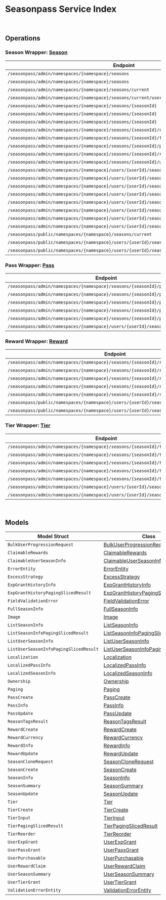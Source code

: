 # Seasonpass Service Index

&nbsp;

## Operations

### Season Wrapper:  [Season](../../services-api/pkg/service/seasonpass/season.go)
| Endpoint | Method | ID | Class | Wrapper | Example |
|---|---|---|---|---|---|
| `/seasonpass/admin/namespaces/{namespace}/seasons` | GET | QuerySeasonsShort | [QuerySeasonsShort](../../seasonpass-sdk/pkg/seasonpassclient/season/season_client.go) | [QuerySeasonsShort](../../services-api/pkg/service/seasonpass/season.go) | [QuerySeasonsShort](../../samples/cli/cmd/seasonpass/season/querySeasons.go) |
| `/seasonpass/admin/namespaces/{namespace}/seasons` | POST | CreateSeasonShort | [CreateSeasonShort](../../seasonpass-sdk/pkg/seasonpassclient/season/season_client.go) | [CreateSeasonShort](../../services-api/pkg/service/seasonpass/season.go) | [CreateSeasonShort](../../samples/cli/cmd/seasonpass/season/createSeason.go) |
| `/seasonpass/admin/namespaces/{namespace}/seasons/current` | GET | GetCurrentSeasonShort | [GetCurrentSeasonShort](../../seasonpass-sdk/pkg/seasonpassclient/season/season_client.go) | [GetCurrentSeasonShort](../../services-api/pkg/service/seasonpass/season.go) | [GetCurrentSeasonShort](../../samples/cli/cmd/seasonpass/season/getCurrentSeason.go) |
| `/seasonpass/admin/namespaces/{namespace}/seasons/current/users/bulk/progression` | POST | BulkGetUserSeasonProgressionShort | [BulkGetUserSeasonProgressionShort](../../seasonpass-sdk/pkg/seasonpassclient/season/season_client.go) | [BulkGetUserSeasonProgressionShort](../../services-api/pkg/service/seasonpass/season.go) | [BulkGetUserSeasonProgressionShort](../../samples/cli/cmd/seasonpass/season/bulkGetUserSeasonProgression.go) |
| `/seasonpass/admin/namespaces/{namespace}/seasons/{seasonId}` | GET | GetSeasonShort | [GetSeasonShort](../../seasonpass-sdk/pkg/seasonpassclient/season/season_client.go) | [GetSeasonShort](../../services-api/pkg/service/seasonpass/season.go) | [GetSeasonShort](../../samples/cli/cmd/seasonpass/season/getSeason.go) |
| `/seasonpass/admin/namespaces/{namespace}/seasons/{seasonId}` | DELETE | DeleteSeasonShort | [DeleteSeasonShort](../../seasonpass-sdk/pkg/seasonpassclient/season/season_client.go) | [DeleteSeasonShort](../../services-api/pkg/service/seasonpass/season.go) | [DeleteSeasonShort](../../samples/cli/cmd/seasonpass/season/deleteSeason.go) |
| `/seasonpass/admin/namespaces/{namespace}/seasons/{seasonId}` | PATCH | UpdateSeasonShort | [UpdateSeasonShort](../../seasonpass-sdk/pkg/seasonpassclient/season/season_client.go) | [UpdateSeasonShort](../../services-api/pkg/service/seasonpass/season.go) | [UpdateSeasonShort](../../samples/cli/cmd/seasonpass/season/updateSeason.go) |
| `/seasonpass/admin/namespaces/{namespace}/seasons/{seasonId}/clone` | POST | CloneSeasonShort | [CloneSeasonShort](../../seasonpass-sdk/pkg/seasonpassclient/season/season_client.go) | [CloneSeasonShort](../../services-api/pkg/service/seasonpass/season.go) | [CloneSeasonShort](../../samples/cli/cmd/seasonpass/season/cloneSeason.go) |
| `/seasonpass/admin/namespaces/{namespace}/seasons/{seasonId}/full` | GET | GetFullSeasonShort | [GetFullSeasonShort](../../seasonpass-sdk/pkg/seasonpassclient/season/season_client.go) | [GetFullSeasonShort](../../services-api/pkg/service/seasonpass/season.go) | [GetFullSeasonShort](../../samples/cli/cmd/seasonpass/season/getFullSeason.go) |
| `/seasonpass/admin/namespaces/{namespace}/seasons/{seasonId}/publish` | PUT | PublishSeasonShort | [PublishSeasonShort](../../seasonpass-sdk/pkg/seasonpassclient/season/season_client.go) | [PublishSeasonShort](../../services-api/pkg/service/seasonpass/season.go) | [PublishSeasonShort](../../samples/cli/cmd/seasonpass/season/publishSeason.go) |
| `/seasonpass/admin/namespaces/{namespace}/seasons/{seasonId}/retire` | PUT | RetireSeasonShort | [RetireSeasonShort](../../seasonpass-sdk/pkg/seasonpassclient/season/season_client.go) | [RetireSeasonShort](../../services-api/pkg/service/seasonpass/season.go) | [RetireSeasonShort](../../samples/cli/cmd/seasonpass/season/retireSeason.go) |
| `/seasonpass/admin/namespaces/{namespace}/seasons/{seasonId}/unpublish` | PUT | UnpublishSeasonShort | [UnpublishSeasonShort](../../seasonpass-sdk/pkg/seasonpassclient/season/season_client.go) | [UnpublishSeasonShort](../../services-api/pkg/service/seasonpass/season.go) | [UnpublishSeasonShort](../../samples/cli/cmd/seasonpass/season/unpublishSeason.go) |
| `/seasonpass/admin/namespaces/{namespace}/users/{userId}/seasons` | GET | GetUserParticipatedSeasonsShort | [GetUserParticipatedSeasonsShort](../../seasonpass-sdk/pkg/seasonpassclient/season/season_client.go) | [GetUserParticipatedSeasonsShort](../../services-api/pkg/service/seasonpass/season.go) | [GetUserParticipatedSeasonsShort](../../samples/cli/cmd/seasonpass/season/getUserParticipatedSeasons.go) |
| `/seasonpass/admin/namespaces/{namespace}/users/{userId}/seasons/current/passes/ownership/any` | GET | ExistsAnyPassByPassCodesShort | [ExistsAnyPassByPassCodesShort](../../seasonpass-sdk/pkg/seasonpassclient/season/season_client.go) | [ExistsAnyPassByPassCodesShort](../../services-api/pkg/service/seasonpass/season.go) | [ExistsAnyPassByPassCodesShort](../../samples/cli/cmd/seasonpass/season/existsAnyPassByPassCodes.go) |
| `/seasonpass/admin/namespaces/{namespace}/users/{userId}/seasons/current/progression` | GET | GetCurrentUserSeasonProgressionShort | [GetCurrentUserSeasonProgressionShort](../../seasonpass-sdk/pkg/seasonpassclient/season/season_client.go) | [GetCurrentUserSeasonProgressionShort](../../services-api/pkg/service/seasonpass/season.go) | [GetCurrentUserSeasonProgressionShort](../../samples/cli/cmd/seasonpass/season/getCurrentUserSeasonProgression.go) |
| `/seasonpass/admin/namespaces/{namespace}/users/{userId}/seasons/current/purchasable` | POST | CheckSeasonPurchasableShort | [CheckSeasonPurchasableShort](../../seasonpass-sdk/pkg/seasonpassclient/season/season_client.go) | [CheckSeasonPurchasableShort](../../services-api/pkg/service/seasonpass/season.go) | [CheckSeasonPurchasableShort](../../samples/cli/cmd/seasonpass/season/checkSeasonPurchasable.go) |
| `/seasonpass/admin/namespaces/{namespace}/users/{userId}/seasons/current/reset` | DELETE | ResetUserSeasonShort | [ResetUserSeasonShort](../../seasonpass-sdk/pkg/seasonpassclient/season/season_client.go) | [ResetUserSeasonShort](../../services-api/pkg/service/seasonpass/season.go) | [ResetUserSeasonShort](../../samples/cli/cmd/seasonpass/season/resetUserSeason.go) |
| `/seasonpass/admin/namespaces/{namespace}/users/{userId}/seasons/exp/history` | GET | QueryUserExpGrantHistoryShort | [QueryUserExpGrantHistoryShort](../../seasonpass-sdk/pkg/seasonpassclient/season/season_client.go) | [QueryUserExpGrantHistoryShort](../../services-api/pkg/service/seasonpass/season.go) | [QueryUserExpGrantHistoryShort](../../samples/cli/cmd/seasonpass/season/queryUserExpGrantHistory.go) |
| `/seasonpass/admin/namespaces/{namespace}/users/{userId}/seasons/exp/history/tags` | GET | QueryUserExpGrantHistoryTagShort | [QueryUserExpGrantHistoryTagShort](../../seasonpass-sdk/pkg/seasonpassclient/season/season_client.go) | [QueryUserExpGrantHistoryTagShort](../../services-api/pkg/service/seasonpass/season.go) | [QueryUserExpGrantHistoryTagShort](../../samples/cli/cmd/seasonpass/season/queryUserExpGrantHistoryTag.go) |
| `/seasonpass/admin/namespaces/{namespace}/users/{userId}/seasons/{seasonId}/data` | GET | GetUserSeasonShort | [GetUserSeasonShort](../../seasonpass-sdk/pkg/seasonpassclient/season/season_client.go) | [GetUserSeasonShort](../../services-api/pkg/service/seasonpass/season.go) | [GetUserSeasonShort](../../samples/cli/cmd/seasonpass/season/getUserSeason.go) |
| `/seasonpass/public/namespaces/{namespace}/seasons/current` | GET | PublicGetCurrentSeasonShort | [PublicGetCurrentSeasonShort](../../seasonpass-sdk/pkg/seasonpassclient/season/season_client.go) | [PublicGetCurrentSeasonShort](../../services-api/pkg/service/seasonpass/season.go) | [PublicGetCurrentSeasonShort](../../samples/cli/cmd/seasonpass/season/publicGetCurrentSeason.go) |
| `/seasonpass/public/namespaces/{namespace}/users/{userId}/seasons/current/data` | GET | PublicGetCurrentUserSeasonShort | [PublicGetCurrentUserSeasonShort](../../seasonpass-sdk/pkg/seasonpassclient/season/season_client.go) | [PublicGetCurrentUserSeasonShort](../../services-api/pkg/service/seasonpass/season.go) | [PublicGetCurrentUserSeasonShort](../../samples/cli/cmd/seasonpass/season/publicGetCurrentUserSeason.go) |
| `/seasonpass/public/namespaces/{namespace}/users/{userId}/seasons/{seasonId}/data` | GET | PublicGetUserSeasonShort | [PublicGetUserSeasonShort](../../seasonpass-sdk/pkg/seasonpassclient/season/season_client.go) | [PublicGetUserSeasonShort](../../services-api/pkg/service/seasonpass/season.go) | [PublicGetUserSeasonShort](../../samples/cli/cmd/seasonpass/season/publicGetUserSeason.go) |

### Pass Wrapper:  [Pass](../../services-api/pkg/service/seasonpass/pass.go)
| Endpoint | Method | ID | Class | Wrapper | Example |
|---|---|---|---|---|---|
| `/seasonpass/admin/namespaces/{namespace}/seasons/{seasonId}/passes` | GET | QueryPassesShort | [QueryPassesShort](../../seasonpass-sdk/pkg/seasonpassclient/pass/pass_client.go) | [QueryPassesShort](../../services-api/pkg/service/seasonpass/pass.go) | [QueryPassesShort](../../samples/cli/cmd/seasonpass/pass/queryPasses.go) |
| `/seasonpass/admin/namespaces/{namespace}/seasons/{seasonId}/passes` | POST | CreatePassShort | [CreatePassShort](../../seasonpass-sdk/pkg/seasonpassclient/pass/pass_client.go) | [CreatePassShort](../../services-api/pkg/service/seasonpass/pass.go) | [CreatePassShort](../../samples/cli/cmd/seasonpass/pass/createPass.go) |
| `/seasonpass/admin/namespaces/{namespace}/seasons/{seasonId}/passes/{code}` | GET | GetPassShort | [GetPassShort](../../seasonpass-sdk/pkg/seasonpassclient/pass/pass_client.go) | [GetPassShort](../../services-api/pkg/service/seasonpass/pass.go) | [GetPassShort](../../samples/cli/cmd/seasonpass/pass/getPass.go) |
| `/seasonpass/admin/namespaces/{namespace}/seasons/{seasonId}/passes/{code}` | DELETE | DeletePassShort | [DeletePassShort](../../seasonpass-sdk/pkg/seasonpassclient/pass/pass_client.go) | [DeletePassShort](../../services-api/pkg/service/seasonpass/pass.go) | [DeletePassShort](../../samples/cli/cmd/seasonpass/pass/deletePass.go) |
| `/seasonpass/admin/namespaces/{namespace}/seasons/{seasonId}/passes/{code}` | PATCH | UpdatePassShort | [UpdatePassShort](../../seasonpass-sdk/pkg/seasonpassclient/pass/pass_client.go) | [UpdatePassShort](../../services-api/pkg/service/seasonpass/pass.go) | [UpdatePassShort](../../samples/cli/cmd/seasonpass/pass/updatePass.go) |
| `/seasonpass/admin/namespaces/{namespace}/users/{userId}/seasons/current/passes` | POST | GrantUserPassShort | [GrantUserPassShort](../../seasonpass-sdk/pkg/seasonpassclient/pass/pass_client.go) | [GrantUserPassShort](../../services-api/pkg/service/seasonpass/pass.go) | [GrantUserPassShort](../../samples/cli/cmd/seasonpass/pass/grantUserPass.go) |

### Reward Wrapper:  [Reward](../../services-api/pkg/service/seasonpass/reward.go)
| Endpoint | Method | ID | Class | Wrapper | Example |
|---|---|---|---|---|---|
| `/seasonpass/admin/namespaces/{namespace}/seasons/{seasonId}/rewards` | GET | QueryRewardsShort | [QueryRewardsShort](../../seasonpass-sdk/pkg/seasonpassclient/reward/reward_client.go) | [QueryRewardsShort](../../services-api/pkg/service/seasonpass/reward.go) | [QueryRewardsShort](../../samples/cli/cmd/seasonpass/reward/queryRewards.go) |
| `/seasonpass/admin/namespaces/{namespace}/seasons/{seasonId}/rewards` | POST | CreateRewardShort | [CreateRewardShort](../../seasonpass-sdk/pkg/seasonpassclient/reward/reward_client.go) | [CreateRewardShort](../../services-api/pkg/service/seasonpass/reward.go) | [CreateRewardShort](../../samples/cli/cmd/seasonpass/reward/createReward.go) |
| `/seasonpass/admin/namespaces/{namespace}/seasons/{seasonId}/rewards/{code}` | GET | GetRewardShort | [GetRewardShort](../../seasonpass-sdk/pkg/seasonpassclient/reward/reward_client.go) | [GetRewardShort](../../services-api/pkg/service/seasonpass/reward.go) | [GetRewardShort](../../samples/cli/cmd/seasonpass/reward/getReward.go) |
| `/seasonpass/admin/namespaces/{namespace}/seasons/{seasonId}/rewards/{code}` | DELETE | DeleteRewardShort | [DeleteRewardShort](../../seasonpass-sdk/pkg/seasonpassclient/reward/reward_client.go) | [DeleteRewardShort](../../services-api/pkg/service/seasonpass/reward.go) | [DeleteRewardShort](../../samples/cli/cmd/seasonpass/reward/deleteReward.go) |
| `/seasonpass/admin/namespaces/{namespace}/seasons/{seasonId}/rewards/{code}` | PATCH | UpdateRewardShort | [UpdateRewardShort](../../seasonpass-sdk/pkg/seasonpassclient/reward/reward_client.go) | [UpdateRewardShort](../../services-api/pkg/service/seasonpass/reward.go) | [UpdateRewardShort](../../samples/cli/cmd/seasonpass/reward/updateReward.go) |
| `/seasonpass/public/namespaces/{namespace}/users/{userId}/seasons/current/rewards` | POST | PublicClaimUserRewardShort | [PublicClaimUserRewardShort](../../seasonpass-sdk/pkg/seasonpassclient/reward/reward_client.go) | [PublicClaimUserRewardShort](../../services-api/pkg/service/seasonpass/reward.go) | [PublicClaimUserRewardShort](../../samples/cli/cmd/seasonpass/reward/publicClaimUserReward.go) |
| `/seasonpass/public/namespaces/{namespace}/users/{userId}/seasons/current/rewards/bulk` | POST | PublicBulkClaimUserRewardsShort | [PublicBulkClaimUserRewardsShort](../../seasonpass-sdk/pkg/seasonpassclient/reward/reward_client.go) | [PublicBulkClaimUserRewardsShort](../../services-api/pkg/service/seasonpass/reward.go) | [PublicBulkClaimUserRewardsShort](../../samples/cli/cmd/seasonpass/reward/publicBulkClaimUserRewards.go) |

### Tier Wrapper:  [Tier](../../services-api/pkg/service/seasonpass/tier.go)
| Endpoint | Method | ID | Class | Wrapper | Example |
|---|---|---|---|---|---|
| `/seasonpass/admin/namespaces/{namespace}/seasons/{seasonId}/tiers` | GET | QueryTiersShort | [QueryTiersShort](../../seasonpass-sdk/pkg/seasonpassclient/tier/tier_client.go) | [QueryTiersShort](../../services-api/pkg/service/seasonpass/tier.go) | [QueryTiersShort](../../samples/cli/cmd/seasonpass/tier/queryTiers.go) |
| `/seasonpass/admin/namespaces/{namespace}/seasons/{seasonId}/tiers` | POST | CreateTierShort | [CreateTierShort](../../seasonpass-sdk/pkg/seasonpassclient/tier/tier_client.go) | [CreateTierShort](../../services-api/pkg/service/seasonpass/tier.go) | [CreateTierShort](../../samples/cli/cmd/seasonpass/tier/createTier.go) |
| `/seasonpass/admin/namespaces/{namespace}/seasons/{seasonId}/tiers/{id}` | PUT | UpdateTierShort | [UpdateTierShort](../../seasonpass-sdk/pkg/seasonpassclient/tier/tier_client.go) | [UpdateTierShort](../../services-api/pkg/service/seasonpass/tier.go) | [UpdateTierShort](../../samples/cli/cmd/seasonpass/tier/updateTier.go) |
| `/seasonpass/admin/namespaces/{namespace}/seasons/{seasonId}/tiers/{id}` | DELETE | DeleteTierShort | [DeleteTierShort](../../seasonpass-sdk/pkg/seasonpassclient/tier/tier_client.go) | [DeleteTierShort](../../services-api/pkg/service/seasonpass/tier.go) | [DeleteTierShort](../../samples/cli/cmd/seasonpass/tier/deleteTier.go) |
| `/seasonpass/admin/namespaces/{namespace}/seasons/{seasonId}/tiers/{id}/reorder` | PUT | ReorderTierShort | [ReorderTierShort](../../seasonpass-sdk/pkg/seasonpassclient/tier/tier_client.go) | [ReorderTierShort](../../services-api/pkg/service/seasonpass/tier.go) | [ReorderTierShort](../../samples/cli/cmd/seasonpass/tier/reorderTier.go) |
| `/seasonpass/admin/namespaces/{namespace}/users/{userId}/seasons/current/exp` | POST | GrantUserExpShort | [GrantUserExpShort](../../seasonpass-sdk/pkg/seasonpassclient/tier/tier_client.go) | [GrantUserExpShort](../../services-api/pkg/service/seasonpass/tier.go) | [GrantUserExpShort](../../samples/cli/cmd/seasonpass/tier/grantUserExp.go) |
| `/seasonpass/admin/namespaces/{namespace}/users/{userId}/seasons/current/tiers` | POST | GrantUserTierShort | [GrantUserTierShort](../../seasonpass-sdk/pkg/seasonpassclient/tier/tier_client.go) | [GrantUserTierShort](../../services-api/pkg/service/seasonpass/tier.go) | [GrantUserTierShort](../../samples/cli/cmd/seasonpass/tier/grantUserTier.go) |


&nbsp;  

## Models

| Model Struct | Class |
|---|---|
| `BulkUserProgressionRequest` | [BulkUserProgressionRequest ](../../seasonpass-sdk/pkg/seasonpassclientmodels/bulk_user_progression_request.go) |
| `ClaimableRewards` | [ClaimableRewards ](../../seasonpass-sdk/pkg/seasonpassclientmodels/claimable_rewards.go) |
| `ClaimableUserSeasonInfo` | [ClaimableUserSeasonInfo ](../../seasonpass-sdk/pkg/seasonpassclientmodels/claimable_user_season_info.go) |
| `ErrorEntity` | [ErrorEntity ](../../seasonpass-sdk/pkg/seasonpassclientmodels/error_entity.go) |
| `ExcessStrategy` | [ExcessStrategy ](../../seasonpass-sdk/pkg/seasonpassclientmodels/excess_strategy.go) |
| `ExpGrantHistoryInfo` | [ExpGrantHistoryInfo ](../../seasonpass-sdk/pkg/seasonpassclientmodels/exp_grant_history_info.go) |
| `ExpGrantHistoryPagingSlicedResult` | [ExpGrantHistoryPagingSlicedResult ](../../seasonpass-sdk/pkg/seasonpassclientmodels/exp_grant_history_paging_sliced_result.go) |
| `FieldValidationError` | [FieldValidationError ](../../seasonpass-sdk/pkg/seasonpassclientmodels/field_validation_error.go) |
| `FullSeasonInfo` | [FullSeasonInfo ](../../seasonpass-sdk/pkg/seasonpassclientmodels/full_season_info.go) |
| `Image` | [Image ](../../seasonpass-sdk/pkg/seasonpassclientmodels/image.go) |
| `ListSeasonInfo` | [ListSeasonInfo ](../../seasonpass-sdk/pkg/seasonpassclientmodels/list_season_info.go) |
| `ListSeasonInfoPagingSlicedResult` | [ListSeasonInfoPagingSlicedResult ](../../seasonpass-sdk/pkg/seasonpassclientmodels/list_season_info_paging_sliced_result.go) |
| `ListUserSeasonInfo` | [ListUserSeasonInfo ](../../seasonpass-sdk/pkg/seasonpassclientmodels/list_user_season_info.go) |
| `ListUserSeasonInfoPagingSlicedResult` | [ListUserSeasonInfoPagingSlicedResult ](../../seasonpass-sdk/pkg/seasonpassclientmodels/list_user_season_info_paging_sliced_result.go) |
| `Localization` | [Localization ](../../seasonpass-sdk/pkg/seasonpassclientmodels/localization.go) |
| `LocalizedPassInfo` | [LocalizedPassInfo ](../../seasonpass-sdk/pkg/seasonpassclientmodels/localized_pass_info.go) |
| `LocalizedSeasonInfo` | [LocalizedSeasonInfo ](../../seasonpass-sdk/pkg/seasonpassclientmodels/localized_season_info.go) |
| `Ownership` | [Ownership ](../../seasonpass-sdk/pkg/seasonpassclientmodels/ownership.go) |
| `Paging` | [Paging ](../../seasonpass-sdk/pkg/seasonpassclientmodels/paging.go) |
| `PassCreate` | [PassCreate ](../../seasonpass-sdk/pkg/seasonpassclientmodels/pass_create.go) |
| `PassInfo` | [PassInfo ](../../seasonpass-sdk/pkg/seasonpassclientmodels/pass_info.go) |
| `PassUpdate` | [PassUpdate ](../../seasonpass-sdk/pkg/seasonpassclientmodels/pass_update.go) |
| `ReasonTagsResult` | [ReasonTagsResult ](../../seasonpass-sdk/pkg/seasonpassclientmodels/reason_tags_result.go) |
| `RewardCreate` | [RewardCreate ](../../seasonpass-sdk/pkg/seasonpassclientmodels/reward_create.go) |
| `RewardCurrency` | [RewardCurrency ](../../seasonpass-sdk/pkg/seasonpassclientmodels/reward_currency.go) |
| `RewardInfo` | [RewardInfo ](../../seasonpass-sdk/pkg/seasonpassclientmodels/reward_info.go) |
| `RewardUpdate` | [RewardUpdate ](../../seasonpass-sdk/pkg/seasonpassclientmodels/reward_update.go) |
| `SeasonCloneRequest` | [SeasonCloneRequest ](../../seasonpass-sdk/pkg/seasonpassclientmodels/season_clone_request.go) |
| `SeasonCreate` | [SeasonCreate ](../../seasonpass-sdk/pkg/seasonpassclientmodels/season_create.go) |
| `SeasonInfo` | [SeasonInfo ](../../seasonpass-sdk/pkg/seasonpassclientmodels/season_info.go) |
| `SeasonSummary` | [SeasonSummary ](../../seasonpass-sdk/pkg/seasonpassclientmodels/season_summary.go) |
| `SeasonUpdate` | [SeasonUpdate ](../../seasonpass-sdk/pkg/seasonpassclientmodels/season_update.go) |
| `Tier` | [Tier ](../../seasonpass-sdk/pkg/seasonpassclientmodels/tier.go) |
| `TierCreate` | [TierCreate ](../../seasonpass-sdk/pkg/seasonpassclientmodels/tier_create.go) |
| `TierInput` | [TierInput ](../../seasonpass-sdk/pkg/seasonpassclientmodels/tier_input.go) |
| `TierPagingSlicedResult` | [TierPagingSlicedResult ](../../seasonpass-sdk/pkg/seasonpassclientmodels/tier_paging_sliced_result.go) |
| `TierReorder` | [TierReorder ](../../seasonpass-sdk/pkg/seasonpassclientmodels/tier_reorder.go) |
| `UserExpGrant` | [UserExpGrant ](../../seasonpass-sdk/pkg/seasonpassclientmodels/user_exp_grant.go) |
| `UserPassGrant` | [UserPassGrant ](../../seasonpass-sdk/pkg/seasonpassclientmodels/user_pass_grant.go) |
| `UserPurchasable` | [UserPurchasable ](../../seasonpass-sdk/pkg/seasonpassclientmodels/user_purchasable.go) |
| `UserRewardClaim` | [UserRewardClaim ](../../seasonpass-sdk/pkg/seasonpassclientmodels/user_reward_claim.go) |
| `UserSeasonSummary` | [UserSeasonSummary ](../../seasonpass-sdk/pkg/seasonpassclientmodels/user_season_summary.go) |
| `UserTierGrant` | [UserTierGrant ](../../seasonpass-sdk/pkg/seasonpassclientmodels/user_tier_grant.go) |
| `ValidationErrorEntity` | [ValidationErrorEntity ](../../seasonpass-sdk/pkg/seasonpassclientmodels/validation_error_entity.go) |
